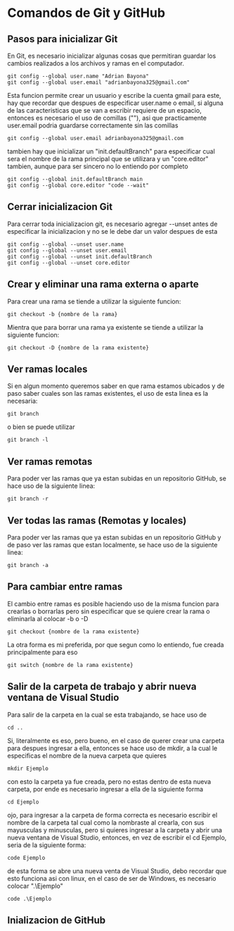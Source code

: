 # Comandos de Git y GitHub
## Pasos para inicializar Git
En Git, es necesario inicializar algunas cosas que permitiran guardar los cambios realizados a los archivos y ramas en el computador.
```Git
git config --global user.name "Adrian Bayona"
git config --global user.email "adrianbayona325@gmail.com"
```
Esta funcion permite crear un usuario y escribe la cuenta gmail para este, hay que recordar que despues de especificar user.name o email, si alguna de las caracteristicas que se van a escribir requiere de un espacio, entonces es necesario el uso de comillas (""), asi que practicamente user.email podria guardarse correctamente sin las comillas
```Git
git config --global user.email adrianbayona325@gmail.com
```
tambien hay que inicializar un "init.defaultBranch" para especificar cual sera el nombre de la rama principal que se utilizara y un "core.editor" tambien, aunque para ser sincero no lo entiendo por completo
```Git
git config --global init.defaultBranch main
git config --global core.editor "code --wait"
```
## Cerrar inicializacion Git
Para cerrar toda inicializacion git, es necesario agregar --unset antes de especificar la inicializacion y no se le debe dar un valor despues de esta
```Git
git config --global --unset user.name
git config --global --unset user.email
git config --global --unset init.defaultBranch
git config --global --unset core.editor
```
## Crear y eliminar una rama externa o aparte
Para crear una rama se tiende a utilizar la siguiente funcion:
```Git
git checkout -b {nombre de la rama}
```
Mientra que para borrar una rama ya existente se tiende a utilizar la siguiente funcion:
```Git
git checkout -D {nombre de la rama existente}
```
## Ver ramas locales
Si en algun momento queremos saber en que rama estamos ubicados y de paso saber cuales son las ramas existentes, el uso de esta linea es la necesaria:
```Git
git branch
```
o bien se puede utilizar
```Git
git branch -l
```
## Ver ramas remotas
Para poder ver las ramas que ya estan subidas en un repositorio GitHub, se hace uso de la siguiente linea:
```Git
git branch -r
```
## Ver todas las ramas (Remotas y locales)
Para poder ver las ramas que ya estan subidas en un repositorio GitHub y de paso ver las ramas que estan localmente, se hace uso de la siguiente linea:
```Git
git branch -a
```
## Para cambiar entre ramas
El cambio entre ramas es posible haciendo uso de la misma funcion para crearlas o borrarlas pero sin especificar que se quiere crear la rama o eliminarla al colocar -b o -D
```Git
git checkout {nombre de la rama existente}
```
La otra forma es mi preferida, por que segun como lo entiendo, fue creada principalmente para eso
```Git
git switch {nombre de la rama existente}
```
## Salir de la carpeta de trabajo y abrir nueva ventana de Visual Studio
Para salir de la carpeta en la cual se esta trabajando, se hace uso de
```Git
cd ..
```
Si, literalmente es eso, pero bueno, en el caso de querer crear una carpeta para despues ingresar a ella, entonces se hace uso de mkdir, a la cual le especificas el nombre de la nueva carpeta que quieres
```Git
mkdir Ejemplo
```
con esto la carpeta ya fue creada, pero no estas dentro de esta nueva carpeta, por ende es necesario ingresar a ella de la siguiente forma
```Git
cd Ejemplo
```
ojo, para ingresar a la carpeta de forma correcta es necesario escribir el nombre de la carpeta tal cual como la nombraste al crearla, con sus mayusculas y minusculas, pero si quieres ingresar a la carpeta y abrir una nueva ventana de Visual Studio, entonces, en vez de escribir el cd Ejemplo, seria de la siguiente forma:
```Git
code Ejemplo
```
de esta forma se abre una nueva venta de Visual Studio, debo recordar que esto funciona asi con linux, en el caso de ser de Windows, es necesario colocar ".\Ejemplo"
```Git
code .\Ejemplo
```
## Inializacion de GitHub
